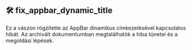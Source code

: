 ## 🛠 fix_appbar_dynamic_title

Ez a vászon rögzítette az AppBar dinamikus címkezelésével kapcsolatos hibát.  Az archivált dokumentumban megtalálhatók a hiba tünetei és a megoldási lépések.
